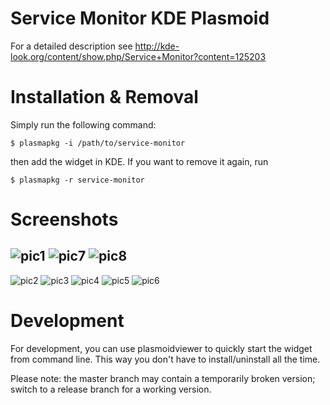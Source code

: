 Service Monitor KDE Plasmoid
============================

For a detailed description see http://kde-look.org/content/show.php/Service+Monitor?content=125203


Installation & Removal
======================

Simply run the following command:

    $ plasmapkg -i /path/to/service-monitor

then add the widget in KDE. If you want to remove it again, run

    $ plasmapkg -r service-monitor


Screenshots
===========

![pic1](http://www.documentroot.net/service-monitor/screenshots/2.0/service-monitor-1.png)
![pic7](http://www.documentroot.net/service-monitor/screenshots/2.0/service-monitor-7.png)
![pic8](http://www.documentroot.net/service-monitor/screenshots/2.0/service-monitor-8.png)
---
![pic2](http://www.documentroot.net/service-monitor/screenshots/2.0/service-monitor-2.png)
![pic3](http://www.documentroot.net/service-monitor/screenshots/2.0/service-monitor-3.png)
![pic4](http://www.documentroot.net/service-monitor/screenshots/2.0/service-monitor-4.png)
![pic5](http://www.documentroot.net/service-monitor/screenshots/2.0/service-monitor-5.png)
![pic6](http://www.documentroot.net/service-monitor/screenshots/2.0/service-monitor-6.png)


Development
===========

For development, you can use plasmoidviewer to quickly start the widget from command line. This way
you don't have to install/uninstall all the time.

Please note: the master branch may contain a temporarily broken version; switch to a release branch
for a working version.
